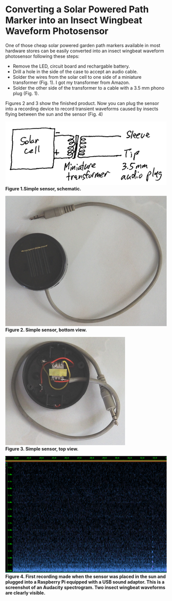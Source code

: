 # Converting a Solar Powered Path Marker into an Insect Wingbeat Waveform Photosensor

One of those cheap solar powered garden path markers available in most hardware stores can be easily converted into an insect wingbeat waveform photosensor following these steps:
* Remove the LED, circuit board and rechargable battery.
* Drill a hole in the side of the case to accept an audio cable.
* Solder the wires from the solar cell to one side of a miniature transformer (Fig. 1). I got my transformer from Amazon.
* Solder the other side of the transformer to a cable with a 3.5 mm phono plug (Fig. 1).

Figures 2 and 3 show the finished product.
Now you can plug the sensor into a recording device to record transient waveforms caused by insects flying between the sun and the sensor (Fig. 4)

<p><img src="simple_sensor_schematic-1.png"><br><b>Figure 1.Simple sensor, schematic.</b></p>
<p><img src="simple_sensor_2.resized.png"><br><b>Figure 2. Simple sensor, bottom view.</b></p>
<p><img src="simple_sensor_1.resized.png"><br><b>Figure 3. Simple sensor, top view.</b></p>
<p><img src="simple_sensor.png"><br><b>Figure 4. First recording made when the sensor was placed in the sun and plugged into a Raspberry Pi equipped with a USB sound adaptor. This is a screenshot of an Audacity spectrogram. Two insect wingbeat waveforms are clearly visible.</b></p
